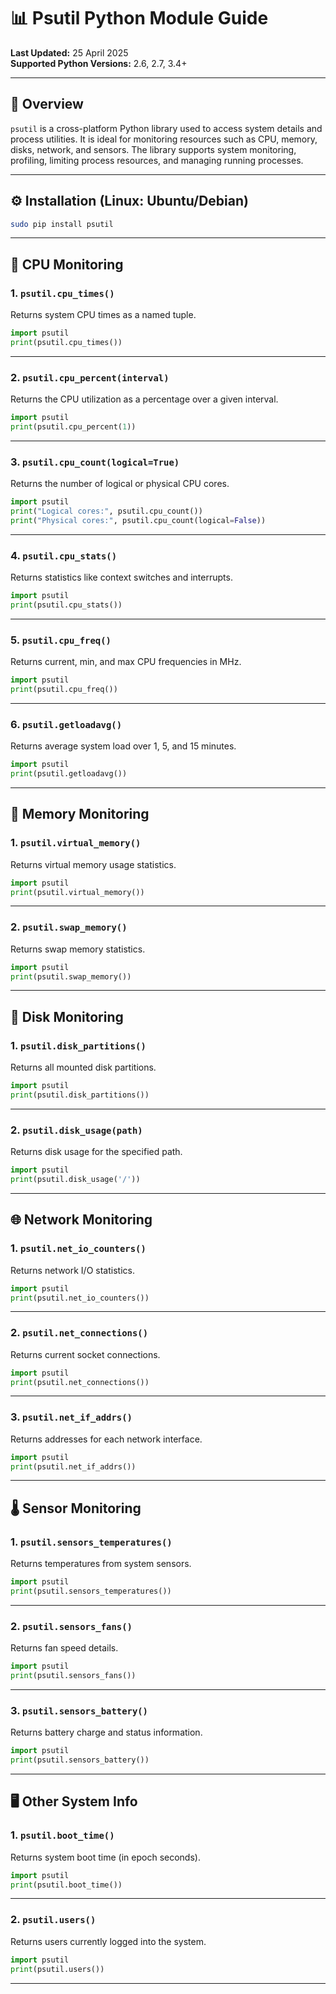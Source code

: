 # 📊 Psutil Python Module Guide

**Last Updated:** 25 April 2025  
**Supported Python Versions:** 2.6, 2.7, 3.4+

---

## 📌 Overview

`psutil` is a cross-platform Python library used to access system details and process utilities. It is ideal for monitoring resources such as CPU, memory, disks, network, and sensors. The library supports system monitoring, profiling, limiting process resources, and managing running processes.

---

## ⚙️ Installation (Linux: Ubuntu/Debian)

```bash
sudo pip install psutil
```

---

## 🧠 CPU Monitoring

### 1. `psutil.cpu_times()`

Returns system CPU times as a named tuple.

```python
import psutil
print(psutil.cpu_times())
```

---

### 2. `psutil.cpu_percent(interval)`

Returns the CPU utilization as a percentage over a given interval.

```python
import psutil
print(psutil.cpu_percent(1))
```

---

### 3. `psutil.cpu_count(logical=True)`

Returns the number of logical or physical CPU cores.

```python
import psutil
print("Logical cores:", psutil.cpu_count())
print("Physical cores:", psutil.cpu_count(logical=False))
```

---

### 4. `psutil.cpu_stats()`

Returns statistics like context switches and interrupts.

```python
import psutil
print(psutil.cpu_stats())
```

---

### 5. `psutil.cpu_freq()`

Returns current, min, and max CPU frequencies in MHz.

```python
import psutil
print(psutil.cpu_freq())
```

---

### 6. `psutil.getloadavg()`

Returns average system load over 1, 5, and 15 minutes.

```python
import psutil
print(psutil.getloadavg())
```

---

## 💾 Memory Monitoring

### 1. `psutil.virtual_memory()`

Returns virtual memory usage statistics.

```python
import psutil
print(psutil.virtual_memory())
```

---

### 2. `psutil.swap_memory()`

Returns swap memory statistics.

```python
import psutil
print(psutil.swap_memory())
```

---

## 💽 Disk Monitoring

### 1. `psutil.disk_partitions()`

Returns all mounted disk partitions.

```python
import psutil
print(psutil.disk_partitions())
```

---

### 2. `psutil.disk_usage(path)`

Returns disk usage for the specified path.

```python
import psutil
print(psutil.disk_usage('/'))
```

---

## 🌐 Network Monitoring

### 1. `psutil.net_io_counters()`

Returns network I/O statistics.

```python
import psutil
print(psutil.net_io_counters())
```

---

### 2. `psutil.net_connections()`

Returns current socket connections.

```python
import psutil
print(psutil.net_connections())
```

---

### 3. `psutil.net_if_addrs()`

Returns addresses for each network interface.

```python
import psutil
print(psutil.net_if_addrs())
```

---

## 🌡️ Sensor Monitoring

### 1. `psutil.sensors_temperatures()`

Returns temperatures from system sensors.

```python
import psutil
print(psutil.sensors_temperatures())
```

---

### 2. `psutil.sensors_fans()`

Returns fan speed details.

```python
import psutil
print(psutil.sensors_fans())
```

---

### 3. `psutil.sensors_battery()`

Returns battery charge and status information.

```python
import psutil
print(psutil.sensors_battery())
```

---

## 🖥️ Other System Info

### 1. `psutil.boot_time()`

Returns system boot time (in epoch seconds).

```python
import psutil
print(psutil.boot_time())
```

---

### 2. `psutil.users()`

Returns users currently logged into the system.

```python
import psutil
print(psutil.users())
```

---
